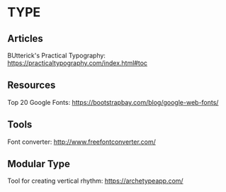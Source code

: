# TYPE
## Articles
BUtterick's Practical Typography: https://practicaltypography.com/index.html#toc

## Resources
Top 20 Google Fonts: https://bootstrapbay.com/blog/google-web-fonts/

## Tools
Font converter: http://www.freefontconverter.com/
## Modular Type
Tool for creating vertical rhythm: https://archetypeapp.com/

